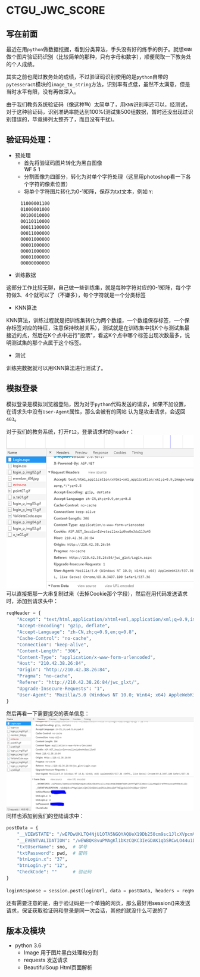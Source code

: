 # CTGU_JWC_SCORE

## 写在前面
最近在用`python`做数据挖掘，看到分类算法，手头没有好的练手的例子。就想`KNN`做个图片验证码识别（比较简单的那种，只有字母和数字），顺便爬取一下教务处的个人成绩。

其实之前也爬过教务处的成绩，不过验证码识别使用的是`python`自带的`pytesseract`模块的`image_to_string`方法，识别率有点低，虽然不太满意，但是当时水平有限，没有再做深入。

由于我们教务系统验证码（像这种![validCode](https://github.com/97wgl/ctgu_jwc_score_spyder/blob/master/crop/1.jpg)）太简单了，用`KNN`识别率还可以，经测试，对于这种验证码，识别准确率能达到100%(测试集500组数据，暂时还没出现过识别错误的，毕竟排列太整齐了，而且没有干扰)。

## 验证码处理：
- 预处理
  - 首先将验证码图片转化为黑白图像 </br>
    ![Y](./crop/1.jpg)![E](./crop/2.jpg)![6](./crop/3.jpg)![3](./crop/4.jpg)
  - 分割图像为四部分，转化为对单个字符处理（这里用photoshop看一下各个字符的像素位置）
  - 将单个字符图片转化为0-1矩阵，保存为txt文本，例如 `Y`:
  ```
    11000001100     
    01000001000
    00100010000
    00110110000
    00011100000
    00011000000
    00001000000
    00001000000
    00001000000
    00001000000
    00000000000
  ```
- 训练数据

这部分工作比较无聊，自己做一些训练集，就是每种字符对应的0-1矩阵，每个字符做3、4个就可以了（不嫌多），每个字符就是一个分类标签

- KNN算法

KNN算法，训练过程就是把训练集转化为两个数组，一个数组保存标签，一个保存标签对应的特征，注意保持映射关系），测试就是在训练集中找K个与测试集最接近的点，然后在K个点中进行"投票"，看这K个点中哪个标签出现次数最多，说明测试集的那个点属于这个标签。

- 测试

训练完数据就可以用KNN算法进行测试了。


## 模拟登录

模拟登录是模拟浏览器登陆，因为对于`python`代码发送的请求，如果不加设置，在请求头中没有`User-Agent`属性，那么会被有的网站
认为是攻击请求，会返回 `403`。

对于我们的教务系统，打开`F12`，登录请求时的`header`：
![header](reqheader.png)
可以直接把那一大串复制过来（去掉Cookie那个字段），然后在用代码发送请求时，添加到请求头中：
```python
reqHeader = {
    "Accept": "text/html,application/xhtml+xml,application/xml;q=0.9,image/webp,image/apng,*/*;q=0.8",
    "Accept-Encoding": "gzip, deflate",
    "Accept-Language": "zh-CN,zh;q=0.9,en;q=0.8",
    "Cache-Control": "no-cache",
    "Connection": "keep-alive",
    "Content-Length": "306",
    "Content-Type": "application/x-www-form-urlencoded",
    "Host": "210.42.38.26:84",
    "Origin": "http://210.42.38.26:84",
    "Pragma": "no-cache",
    "Referer": "http://210.42.38.26:84/jwc_glxt/",
    "Upgrade-Insecure-Requests": "1",
    "User-Agent": "Mozilla/5.0 (Windows NT 10.0; Win64; x64) AppleWebKit/537.36 (KHTML, like Gecko) Chrome/69.0.3497.100 Safari/537.36"
}
```
然后再看一下需要提交的表单信息：
![data](reqdata.png)
同样也添加到我们的登陆请求中：
```python
postData = {
    "__VIEWSTATE": "/wEPDwUKLTQ4NjU1OTA5NGQYAQUeX19Db250cm9sc1JlcXVpcmVQb3N0QmFja0tleV9fFgEFCGJ0bkxvZ2luMRg1SjrafPmtoydz1mPeR4vBlIE=",
    "__EVENTVALIDATION": "/wEWBQK8vuPMAgKl1bKzCQKC3IeGDAK1qbSRCwLO44u1DdFTNDJgcOwlCVJHcDBqwrj3IMXf",
    "txtUserName": sno,  # 学号
    "txtPassword": pwd,  # 密码
    "btnLogin.x": "37",
    "btnLogin.y": "12",
    "CheckCode": ""      # 验证码
}

loginResponse = session.post(loginUrl, data = postData, headers = reqHeader)
```
还有需要注意的是，由于验证码是一个单独的网页，那么最好用session()来发送请求，保证获取验证码和登录是同一次会话，其他的就没什么可说的了

## 版本及模块

- python 3.6
  - Image   用于图片黑白处理和分割
  - requests 发送请求
  - BeautifulSoup  Html页面解析



